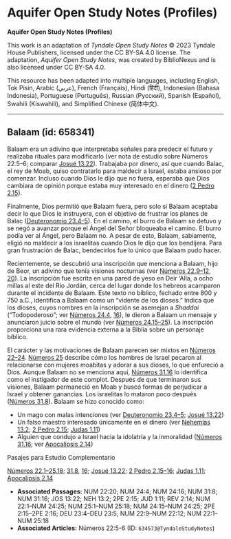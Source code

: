 # Aquifer Open Study Notes (Profiles)

**Aquifer Open Study Notes (Profiles)**

This work is an adaptation of *Tyndale Open Study Notes* © 2023 Tyndale House Publishers, licensed under the CC BY\-SA 4\.0 license. The adaptation, *Aquifer Open Study Notes*, was created by BiblioNexus and is also licensed under CC BY\-SA 4\.0\.

This resource has been adapted into multiple languages, including English, Tok Pisin, Arabic (عربي), French (Français), Hindi (हिंदी), Indonesian (Bahasa Indonesia), Portuguese (Português), Russian (Русский), Spanish (Español), Swahili (Kiswahili), and Simplified Chinese (简体中文).



--------------------------------

## Balaam (id: 658341)

Balaam era un adivino que interpretaba señales para predecir el futuro y realizaba rituales para modificarlo (ver nota de estudio sobre Números 22\.5–6; comparar [Josué 13\.22](https://ref.ly/Josh13:22)). Trabajaba por dinero, así que cuando Balac, el rey de Moab, quiso contratarlo para maldecir a Israel, estaba ansioso por comenzar. Incluso cuando Dios le dijo que no fuera, esperaba que Dios cambiara de opinión porque estaba muy interesado en el dinero ([2 Pedro 2\.15](https://ref.ly/2Pet2:15)).

Finalmente, Dios permitió que Balaam fuera, pero solo si Balaam aceptaba decir lo que Dios le instruyera, con el objetivo de frustrar los planes de Balac ([Deuteronomio 23\.4–5](https://ref.ly/Deut23:4-Deut23:5)). En el camino, el burro de Balaam se detuvo y se negó a avanzar porque el Ángel del Señor bloqueaba el camino. El burro podía ver al Ángel, pero Balaam no. A pesar de esto, Balaam, sabiamente, eligió no maldecir a los israelitas cuando Dios le dijo que los bendijera. Para gran frustración de Balac, bendecirlos fue lo único que Balaam pudo hacer.

Recientemente, se descubrió una inscripción que menciona a Balaam, hijo de Beor, un adivino que tenía visiones nocturnas (ver [Números 22\.9–12](https://ref.ly/Num22:9-Num22:12), [20](https://ref.ly/Num22:20)). La inscripción fue escrita en una pared de yeso en Deir ‘Alla, a ocho millas al este del Río Jordán, cerca del lugar donde los hebreos acamparon durante el incidente de Balaam. Este texto no bíblico, fechado entre 800 y 750 a.C., identifica a Balaam como un “vidente de los dioses.” Indica que los dioses, cuyos nombres en la inscripción se asemejan a *Shaddai* (“Todopoderoso”; ver [Números 24\.4](https://ref.ly/Num24:4), [16](https://ref.ly/Num24:16)), le dieron a Balaam un mensaje y anunciaron juicio sobre el mundo (ver [Números 24\.15–25](https://ref.ly/Num24:15-Num24:25)). La inscripción proporciona una rara evidencia externa a la Biblia sobre un personaje bíblico.

El carácter y las motivaciones de Balaam parecen ser mixtos en [Números 22–24](https://ref.ly/Num22:1-Num24:25). [Números 25](https://ref.ly/Num25:1-Num25:18) describe cómo los hombres de Israel pecaron al relacionarse con mujeres moabitas y adorar a sus dioses, lo que enfureció a Dios. Aunque Balaam no se menciona aquí, [Números 31\.16](https://ref.ly/Num31:16) lo identifica como el instigador de este complot. Después de que terminaron sus visiones, Balaam permaneció en Moab y buscó formas de perjudicar a Israel y obtener ganancias. Los israelitas lo mataron poco después ([Números 31\.8](https://ref.ly/Num31:8)). Balaam se hizo conocido como:

* Un mago con malas intenciones (ver [Deuteronomio 23\.4–5](https://ref.ly/Deut23:4-Deut23:5); [Josué 13\.22](https://ref.ly/Josh13:22))
* Un falso maestro interesado únicamente en el dinero (ver [Nehemías 13\.2](https://ref.ly/Neh13:2); [2 Pedro 2\.15](https://ref.ly/2Pet2:15); [Judas 1\.11](https://ref.ly/Jude1:11))
* Alguien que condujo a Israel hacia la idolatría y la inmoralidad ([Números 31\.16](https://ref.ly/Num31:16); ver [Apocalipsis 2\.14](https://ref.ly/Rev2:14))

Pasajes para Estudio Complementario

[Números 22\.1–25\.18](https://ref.ly/Num22:1-Num25:18); [31\.8](https://ref.ly/Num31:8), [16](https://ref.ly/Num31:16); [Josué 13\.22](https://ref.ly/Josh13:22); [2 Pedro 2\.15–16](https://ref.ly/2Pet2:15-2Pet2:16); [Judas 1\.11](https://ref.ly/Jude1:11); [Apocalipsis 2\.14](https://ref.ly/Rev2:14)

* **Associated Passages:** NUM 22:20; NUM 24:4; NUM 24:16; NUM 31:8; NUM 31:16; JOS 13:22; NEH 13:2; 2PE 2:15; JUD 1:11; REV 2:14; NUM 22:1–NUM 24:25; NUM 25:1–NUM 25:18; NUM 24:15–NUM 24:25; 2PE 2:15–2PE 2:16; DEU 23:4–DEU 23:5; NUM 22:9–NUM 22:12; NUM 22:1–NUM 25:18
* **Associated Articles:** Números 22:5-6 (ID: `634573@TyndaleStudyNotes`)

